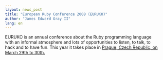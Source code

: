 ```yaml
---
layout: news_post
title: "European Ruby Conference 2008 (EURUKO)"
author: "James Edward Gray II"
lang: en
---
```


EURUKO is an annual conference about the Ruby programming language with
an informal atmosphere and lots of opportunities to listen, to talk, to
hack and to have fun. This year it takes place in [Prague, Czech
Republic, on March 29th to 30th.][1]



[1]: http://www.euruko2008.org/
